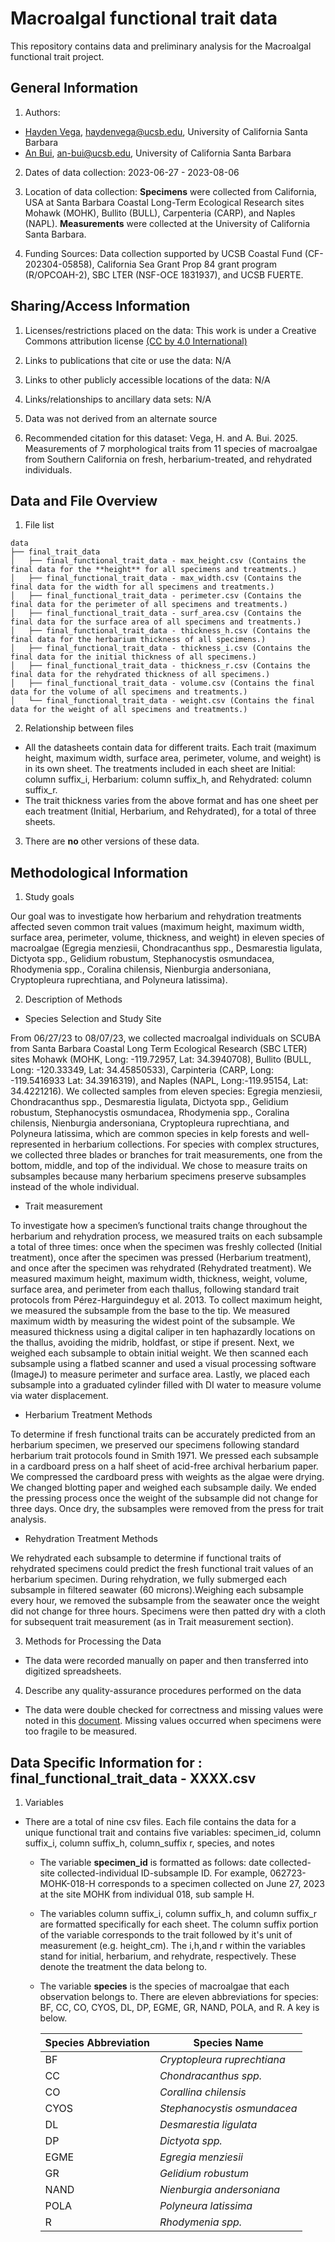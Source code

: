 # Macroalgal functional trait data
This repository contains data and preliminary analysis for the Macroalgal functional trait project.
## General Information

1. Authors: 
- [Hayden Vega](haydenvega.github.io), haydenvega@ucsb.edu, University of California Santa Barbara
- [An Bui](https://an-bui.com/), an-bui@ucsb.edu, University of California Santa Barbara

2. Dates of data collection: 2023-06-27 - 2023-08-06

3. Location of data collection: **Specimens** were collected from California, USA at Santa Barbara Coastal Long-Term Ecological Research sites Mohawk (MOHK), Bullito (BULL), Carpenteria (CARP), and Naples (NAPL). **Measurements** were collected at the University of California Santa Barbara.

4. Funding Sources: Data collection supported by UCSB Coastal Fund (CF-202304-05858), California Sea Grant Prop 84 grant program (R/OPCOAH-2), SBC LTER (NSF-OCE 1831937), and UCSB FUERTE. 

## Sharing/Access Information

1. Licenses/restrictions placed on the data: This work is under a Creative Commons attribution license [(CC by 4.0 International)](https://creativecommons.org/licenses/by/4.0/)

2. Links to publications that cite or use the data: N/A

3. Links to other publicly accessible locations of the data: N/A

4. Links/relationships to ancillary data sets: N/A

5. Data was not derived from an alternate source

6. Recommended citation for this dataset: Vega, H. and A. Bui. 2025. Measurements of 7 morphological traits from 11 species of macroalgae from Southern California on fresh, herbarium-treated, and rehydrated individuals. 

## Data and File Overview

1. File list

```plaintext
data
├── final_trait_data
│   ├── final_functional_trait_data - max_height.csv (Contains the final data for the **height** for all specimens and treatments.)
│   ├── final_functional_trait_data - max_width.csv (Contains the final data for the width for all specimens and treatments.)
│   ├── final_functional_trait_data - perimeter.csv (Contains the final data for the perimeter of all specimens and treatments.)
│   ├── final_functional_trait_data - surf_area.csv (Contains the final data for the surface area of all specimens and treatments.)
│   ├── final_functional_trait_data - thickness_h.csv (Contains the final data for the herbarium thickness of all specimens.)
│   ├── final_functional_trait_data - thickness_i.csv (Contains the final data for the initial thickness of all specimens.)
│   ├── final_functional_trait_data - thickness_r.csv (Contains the final data for the rehydrated thickness of all specimens.)
│   ├── final_functional_trait_data - volume.csv (Contains the final data for the volume of all specimens and treatments.)
│   └── final_functional_trait_data - weight.csv (Contains the final data for the weight of all specimens and treatments.)
```
2. Relationship between files

- All the datasheets contain data for different traits. Each trait (maximum height, maximum width, surface area, perimeter, volume, and weight) is in its own sheet. The treatments included in each sheet are Initial: column suffix_i, Herbarium: column suffix_h, and Rehydrated: column suffix_r.  
- The trait thickness varies from the above format and has one sheet per each treatment (Initial, Herbarium, and Rehydrated), for a total of three sheets.

3. There are **no** other versions of these data. 

## Methodological Information

1. Study goals

  Our goal was to investigate how herbarium and rehydration treatments affected seven common trait values (maximum height, maximum width, surface area, perimeter, volume, thickness, and weight) in eleven species of macroalgae (Egregia menziesii, Chondracanthus spp., Desmarestia ligulata, Dictyota spp., Gelidium robustum, Stephanocystis osmundacea, Rhodymenia spp., Coralina chilensis, Nienburgia andersoniana, Cryptopleura ruprechtiana, and Polyneura latissima).

2. Description of Methods

- Species Selection and Study Site

From 06/27/23 to 08/07/23, we collected macroalgal individuals on SCUBA from Santa Barbara Coastal Long Term Ecological Research (SBC LTER) sites Mohawk (MOHK, Long: -119.72957, Lat: 34.3940708), Bullito (BULL, Long: -120.33349, Lat: 34.45850533), Carpinteria (CARP, Long: -119.5416933 Lat: 34.3916319), and Naples (NAPL, Long:-119.95154, Lat: 34.4221216). We collected samples from eleven species: Egregia menziesii, Chondracanthus spp., Desmarestia ligulata, Dictyota spp., Gelidium robustum, Stephanocystis osmundacea, Rhodymenia spp., Coralina chilensis, Nienburgia andersoniana, Cryptopleura ruprechtiana, and Polyneura latissima, which are common species in kelp forests and well-represented in herbarium collections. For species with complex structures, we collected three blades or branches for trait measurements, one from the bottom, middle, and top of the individual. We chose to measure traits on subsamples because many herbarium specimens preserve subsamples instead of the whole individual.

- Trait measurement

To investigate how a specimen’s functional traits change throughout the herbarium and rehydration process, we measured traits on each subsample  a total of three times: once when the specimen was freshly collected (Initial treatment), once after the specimen was pressed (Herbarium treatment), and once after the specimen was rehydrated (Rehydrated treatment). We measured maximum height, maximum width, thickness, weight, volume, surface area, and perimeter from each thallus, following standard trait protocols from Pérez-Harguindeguy et al. 2013. 
To collect maximum height, we measured the subsample  from the base to the tip. We measured maximum width by measuring the widest point of the subsample. We measured thickness using a digital caliper in ten haphazardly locations on the thallus, avoiding  the midrib, holdfast, or stipe if present. Next, we weighed each subsample to obtain initial weight. We then scanned each subsample using a flatbed scanner  and used a visual processing software (ImageJ) to measure perimeter and surface area. Lastly, we placed each subsample  into a graduated cylinder filled with DI water to measure volume via water displacement.
	
- Herbarium Treatment Methods
 
To determine if fresh functional traits can be accurately predicted from an herbarium specimen, we preserved our specimens following standard herbarium trait protocols found in Smith 1971. We pressed each subsample in a cardboard press on a half sheet of acid-free archival herbarium paper. We compressed the cardboard press with weights as the algae were drying. We changed blotting paper and weighed each subsample  daily. We ended the pressing process once the weight of the subsample  did not change for three days. Once dry, the subsamples  were removed from the press for trait analysis. 

- Rehydration Treatment Methods

We rehydrated each subsample  to determine if functional traits of rehydrated specimens could predict the fresh functional trait values of an herbarium specimen. During rehydration, we fully submerged each subsample in filtered seawater (60 microns).Weighing each subsample every hour, we removed the subsample from the seawater once the weight did not change for three hours. Specimens were then patted dry with a cloth for subsequent trait measurement (as in Trait measurement section).

3. Methods for Processing the Data

- The data were recorded manually on paper and then transferred into digitized spreadsheets.

4. Describe any quality-assurance procedures performed on the data

- The data were double checked for correctness and missing values were noted in this [document](https://docs.google.com/spreadsheets/d/1i3OTJ4KeNQvkKKWyZZq07TolnpbGl9uUha3ALMi2XxI/edit?usp=sharing). Missing values occurred when specimens were too fragile to be measured. 

## Data Specific Information for : final_functional_trait_data - XXXX.csv

1. Variables

- There are a total of nine csv files. Each file contains the data for a unique functional trait and contains five variables: specimen_id, column suffix_i, column suffix_h, column_suffix r, species, and notes
  - The variable **specimen_id** is formatted as follows: date collected-site collected-individual ID-subsample ID. For example, 062723-MOHK-018-H corresponds to a specimen collected on June 27, 2023 at the site MOHK from individual 018, sub sample H. 
  - The variables column suffix_i, column suffix_h, and column suffix_r are formatted specifically for each sheet. The column suffix portion of the variable corresponds to the trait followed by it's unit of measurement (e.g. height_cm). The i,h,and r within the variables stand for initial, herbarium, and rehydrate, respectively. These denote the treatment the data belong to. 
  - The variable **species** is the species of macroalgae that each observation belongs to. There are eleven abbreviations for species: BF, CC, CO, CYOS, DL, DP, EGME, GR, NAND, POLA, and R. A key is below. 

    | Species Abbreviation|Species Name| 
    |----------|-----------|  
    |BF|*Cryptopleura ruprechtiana*|
    |CC|*Chondracanthus spp.*|
    |CO|*Corallina chilensis*|
    |CYOS|*Stephanocystis osmundacea*|
    |DL|*Desmarestia ligulata*|
    |DP|*Dictyota spp.*|
    |EGME|*Egregia menziesii*|
    |GR|*Gelidium robustum*|
    |NAND|*Nienburgia andersoniana*|
    |POLA|*Polyneura latissima*|
    |R|*Rhodymenia spp.*|
    